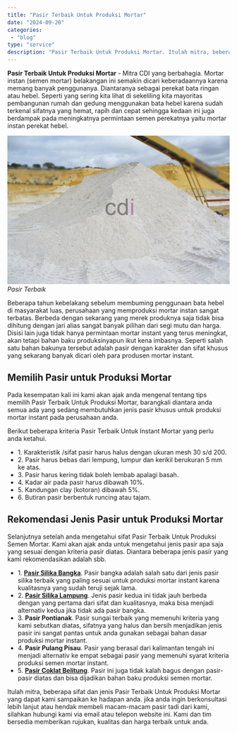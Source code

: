 ```yaml
---
title: "Pasir Terbaik Untuk Produksi Mortar"
date: "2024-09-20"
categories:
 - "blog"
type: "service"
description: "Pasir Terbaik Untuk Produksi Mortar. Itulah mitra, beberapa sifat dan jenis Pasir Terbaik Untuk Produksi Mortar yang dapat kami sampaikan ke hadapan anda. ji..."
---
```


**Pasir Terbaik Untuk Produksi Mortar** - Mitra CDI yang berbahagia. Mortar instan (semen mortar) belakangan ini semakin dicari keberadaannya karena memang banyak penggunanya. Diantaranya sebagai perekat bata ringan atau hebel. Seperti yang sering kita lihat di sekeliling kita mayoritas pembangunan rumah dan gedung menggunakan bata hebel karena sudah terkenal sifatnya yang hemat, rapih dan cepat sehingga kedaan ini juga berdampak pada meningkatnya permintaan semen perekatnya yaitu mortar instan perekat hebel.

![Pasir Terbaik](/images/blog/silika-bangka-putih-4.jpg)
*Pasir Terbaik*

Beberapa tahun kebelakang sebelum membuming penggunaan bata hebel di masyarakat luas, perusahaan yang memproduksi mortar instan sangat terbatas. Berbeda dengan sekarang yang merek produknya saja tidak bisa dihitung dengan jari alias sangat banyak pilihan dari segi mutu dan harga. Disisi lain juga tidak hanya permintaan mortar instant yang terus meningkat, akan tetapi bahan baku produksinyapun ikut kena imbasnya. Seperti salah satu bahan bakunya tersebut adalah pasir dengan karakter dan sifat khusus yang sekarang banyak dicari oleh para produsen mortar instant.

 ## Memilih Pasir untuk Produksi Mortar

Pada kesempatan kali ini kami akan ajak anda mengenal tentang tips memilih Pasir Terbaik Untuk Produksi Mortar, barangkali diantara anda semua ada yang sedang membutuhkan jenis pasir khusus untuk produksi mortar instant pada perusahaan anda.

Berikut beberapa kriteria Pasir Terbaik Untuk Instant Mortar yang perlu anda ketahui.
- 1\. Karakteristik /sifat pasir harus halus dengan ukuran mesh 30 s/d 200.
- 2\. Pasir harus bebas dari lempung, lumpur dan kerikil berukuran 5 mm ke atas.
- 3\. Pasir harus kering tidak boleh lembab apalagi basah.
- 4\. Kadar air pada pasir harus dibawah 10%.
- 5\. Kandungan clay (kotoran) dibawah 5%.
- 6\. Butiran pasir berbentuk runcing atau tajam.

 ## Rekomendasi Jenis Pasir untuk Produksi Mortar

Selanjutnya setelah anda mengetahui sifat Pasir Terbaik Untuk Produksi Semen Mortar. Kami akan ajak anda untuk mengetahui jenis pasir apa saja yang sesuai dengan kriteria pasir diatas. Diantara beberapa jenis pasir yang kami rekomendasikan adalah sbb.
- 1\. [**Pasir Silika Bangka**](/product/pasir-putih-bangka). Pasir bangka adalah salah satu dari jenis pasir silika terbaik yang paling sesuai untuk produksi mortar instant karena kualitasnya yang sudah teruji sejak lama.
- 2\. [**Pasir Silika Lampung**](/product/pasir-putih-lampung). Jenis pasir kedua ini tidak jauh berbeda dengan yang pertama dari sifat dan kualitasnya, maka bisa menjadi alternativ kedua jika tidak ada pasir bangka.
- 3\. **Pasir Pontianak**. Pasir sungai terbaik yang memenuhi kriteria yang kami sebutkan diatas, sifatnya yang halus dan bersih menjadikan jenis pasir ini sangat pantas untuk anda gunakan sebagai bahan dasar produksi mortar instant.
- 4\. **Pasir Pulang Pisau**. Pasir yang berasal dari kalimantan tengah ini menjadi alternativ ke empat sebagai pasir yang memenuhi syarat kriteria produksi semen mortar instant.
- 5\. [**Pasir Coklat Belitung**](/blog/daftar-harga-material-pasir-dan-batu-terlengkap). Pasir ini juga tidak kalah bagus dengan pasir-pasir diatas dan bisa dijadikan bahan baku produksi semen mortar.

Itulah mitra, beberapa sifat dan jenis Pasir Terbaik Untuk Produksi Mortar yang dapat kami sampaikan ke hadapan anda. jika anda ingin berkonsultasi lebih lanjut atau hendak membeli macam-macam pasir tadi dari kami, silahkan hubungi kami via email atau telepon website ini. Kami dan tim bersedia memberikan rujukan, kualitas dan harga terbaik untuk anda.


